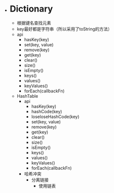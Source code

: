 + # Dictionary
  + 根据键名查找元素
  + key最好都是字符串（所以采用了toString的方法）
  + api
    + hasKey(key)
    + set(key, value)
    + remove(key)
    + get(key)
    + clear()
    + size()
    + isEmpty()
    + keys()
    + values()
    + keyValues()
    + forEach(callbackFn)
  + HashTable
    + api
      + hasKey(key)
      + hashCode(key)
      + loseloseHashCode(key)
      + set(key, value)
      + remove(key)
      + get(key)
      + clear()
      + size()
      + isEmpty()
      + keys()
      + values()
      + keyValues()
      + forEach(callbackFn)
    + 哈希冲突
      + 分离链接
        + 使用链表
